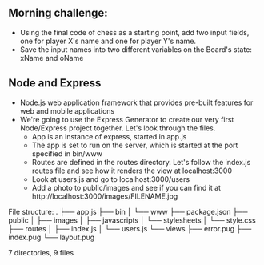 ## Morning challenge: 
- Using the final code of chess as a starting point, add two input fields, one for player X's name and one for player Y's name.
- Save the input names into two different variables on the Board's state: xName and oName

## Node and Express
- Node.js web application framework that provides pre-built features for web and mobile applications
- We're going to use the Express Generator to create our very first Node/Express project together. Let's look through the files.
	* App is an instance of express, started in app.js
	* The app is set to run on the server, which is started at the port specified in bin/www
	* Routes are defined in the routes directory. Let's follow the index.js routes file and see how it renders the view at localhost:3000
	* Look at users.js and go to localhost:3000/users
	* Add a photo to public/images and see if you can find it at http://localhost:3000/images/FILENAME.jpg

File structure: 
.
├── app.js
├── bin
│   └── www
├── package.json
├── public
│   ├── images
│   ├── javascripts
│   └── stylesheets
│       └── style.css
├── routes
│   ├── index.js
│   └── users.js
└── views
    ├── error.pug
    ├── index.pug
    └── layout.pug

7 directories, 9 files